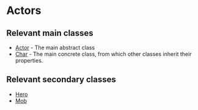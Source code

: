 # Actors
## Relevant main classes
* [Actor](Actor.java) - The main abstract class
* [Char](Char.java) - The main concrete class, from which other classes inherit their properties.

## Relevant secondary classes
* [Hero](hero/Hero.java)
* [Mob](mobs/Mob.java)